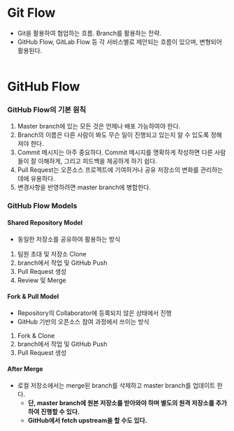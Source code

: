 # Git Flow
- Git을 활용하여 협업하는 흐름. Branch를 활용하는 전략.
- GitHub Flow, GitLab Flow 등 각 서비스별로 제안되는 흐름이 있으며, 변형되어 활용된다.
<br><br/>

# GitHub Flow
### GitHub Flow의 기본 원칙
1. Master branch에 있는 모든 것은 언제나 배포 가능하여야 한다.
2. Branch의 이름은 다른 사람이 봐도 무슨 일이 진행되고 있는지 알 수 있도록 정해져야 한다.
3. Commit 메시지는 아주 중요하다. Commit 메시지를 명확하게 작성하면 다른 사람들이 잘 이해하게, 그리고 피드백을 제공하게 하기 쉽다.
4. Pull Request는 오픈소스 프로젝트에 기여하거나 공유 저장소의 변화를 관리하는데에 유용하다.
5. 변경사항을 반영하려면 master branch에 병합한다.

### GitHub Flow Models
#### **Shared Repository Model**
- 동일한 저장소를 공유하여 활용하는 방식
1. 팀원 초대 및 저장소 Clone
2. branch에서 작업 및 GitHub Push
3. Pull Request 생성
4. Review 및 Merge

#### **Fork & Pull Model**
- Repository의 Collaborator에 등록되지 않은 상태에서 진행
- GitHub 기반의 오픈소스 참여 과정에서 쓰이는 방식
1. Fork & Clone
2. branch에서 작업 및 GitHub Push
3. Pull Request 생성

#### **After Merge**
- 로컬 저장소에서는 merge된 branch를 삭제하고 master branch를 업데이트 한다.
    - **단, master branch에 원본 저장소를 받아와야 하며 별도의 원격 저장소를 추가하여 진행할 수 있다.**
    - **GitHub에서 fetch upstream을 할 수도 있다.**